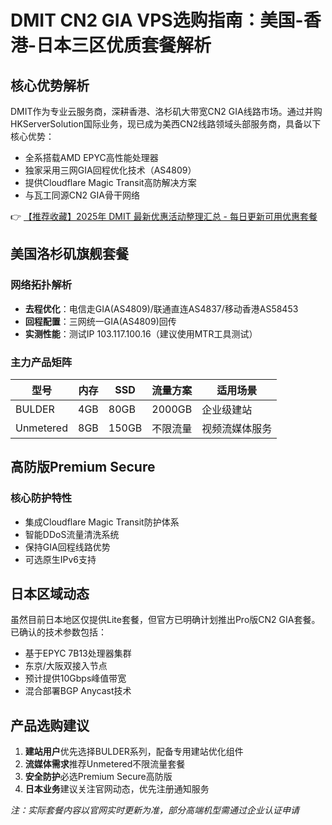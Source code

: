 # DMIT CN2 GIA VPS选购指南：美国-香港-日本三区优质套餐解析

## 核心优势解析
DMIT作为专业云服务商，深耕香港、洛杉矶大带宽CN2 GIA线路市场。通过并购HKServerSolution国际业务，现已成为美西CN2线路领域头部服务商，具备以下核心优势：
- 全系搭载AMD EPYC高性能处理器
- 独家采用三网GIA回程优化技术（AS4809）
- 提供Cloudflare Magic Transit高防解决方案
- 与瓦工同源CN2 GIA骨干网络

👉 [【推荐收藏】2025年 DMIT 最新优惠活动整理汇总 - 每日更新可用优惠套餐](https://bit.ly/dmit_coupon)

## 美国洛杉矶旗舰套餐
### 网络拓扑解析
- **去程优化**：电信走GIA(AS4809)/联通直连AS4837/移动香港AS58453
- **回程配置**：三网统一GIA(AS4809)回传
- **实测性能**：测试IP 103.117.100.16（建议使用MTR工具测试）

### 主力产品矩阵
| 型号        | 内存   | SSD    | 流量方案 | 适用场景       |
|-------------|--------|--------|----------|----------------|
| BULDER      | 4GB    | 80GB   | 2000GB   | 企业级建站     |
| Unmetered   | 8GB    | 150GB  | 不限流量 | 视频流媒体服务 |

## 高防版Premium Secure
### 核心防护特性
- 集成Cloudflare Magic Transit防护体系
- 智能DDoS流量清洗系统
- 保持GIA回程线路优势
- 可选原生IPv6支持

## 日本区域动态
虽然目前日本地区仅提供Lite套餐，但官方已明确计划推出Pro版CN2 GIA套餐。已确认的技术参数包括：
- 基于EPYC 7B13处理器集群
- 东京/大阪双接入节点
- 预计提供10Gbps峰值带宽
- 混合部署BGP Anycast技术

## 产品选购建议
1. **建站用户**优先选择BULDER系列，配备专用建站优化组件
2. **流媒体需求**推荐Unmetered不限流量套餐
3. **安全防护**必选Premium Secure高防版
4. **日本业务**建议关注官网动态，优先注册通知服务

*注：实际套餐内容以官网实时更新为准，部分高端机型需通过企业认证申请*